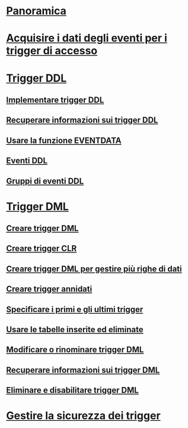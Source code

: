 # [Panoramica](logon-triggers.md)  
# [Acquisire i dati degli eventi per i trigger di accesso](capture-logon-trigger-event-data.md)  
# [Trigger DDL](ddl-triggers.md)  
## [Implementare trigger DDL](implement-ddl-triggers.md)  
## [Recuperare informazioni sui trigger DDL](get-information-about-ddl-triggers.md)  
## [Usare la funzione EVENTDATA](use-the-eventdata-function.md)  
## [Eventi DDL](ddl-events.md)  
## [Gruppi di eventi DDL](ddl-event-groups.md)  
# [Trigger DML](dml-triggers.md)  
## [Creare trigger DML](create-dml-triggers.md)  
## [Creare trigger CLR](create-clr-triggers.md)  
## [Creare trigger DML per gestire più righe di dati](create-dml-triggers-to-handle-multiple-rows-of-data.md)  
## [Creare trigger annidati](create-nested-triggers.md)  
## [Specificare i primi e gli ultimi trigger](specify-first-and-last-triggers.md)  
## [Usare le tabelle inserite ed eliminate](use-the-inserted-and-deleted-tables.md)  
## [Modificare o rinominare trigger DML](modify-or-rename-dml-triggers.md)  
## [Recuperare informazioni sui trigger DML](get-information-about-dml-triggers.md)  
## [Eliminare e disabilitare trigger DML](delete-or-disable-dml-triggers.md)  
# [Gestire la sicurezza dei trigger](manage-trigger-security.md)  
